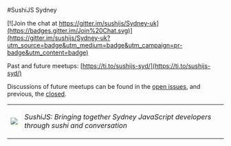 #SushiJS Sydney

[![Join the chat at https://gitter.im/sushijs/Sydney-uk](https://badges.gitter.im/Join%20Chat.svg)](https://gitter.im/sushijs/Sydney-uk?utm_source=badge&utm_medium=badge&utm_campaign=pr-badge&utm_content=badge)

Past and future meetups: [https://ti.to/sushijs-syd/](https://ti.to/sushijs-syd/)

Discussions of future meetups can be found in the [open issues](https://github.com/sushijs/Sydney-uk/issues?page=1&state=open), and previous, the [closed](https://github.com/sushijs/Sydney-uk/issues?page=1&state=closed).

<table style="border-collapse: collapse">
  <tr>
    <td>
      <img src="http://www.gravatar.com/avatar/d32635f156e30c2f863ec95af93aef18.jpg?s=150">
    </td>
    <td>
      <p><em>SushiJS: Bringing together Sydney JavaScript developers through sushi and conversation</em></p>
    </td>
  </tr>
</table>
